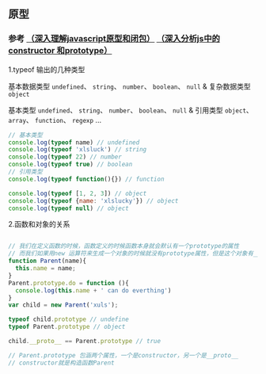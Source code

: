 ## 原型

### 参考 [（深入理解javascript原型和闭包）](http://www.cnblogs.com/wangfupeng1988/p/3977924.html)  [（深入分析js中的constructor 和prototype）](http://www.cnblogs.com/yupeng/archive/2012/04/06/2435386.html)

1.typeof 输出的几种类型

基本数据类型 `undefined`、 `string`、 `number`、 `boolean`、 `null` & 复杂数据类型 `object`

基本类型 `undefined`、 `string`、 `number`、 `boolean`、 `null` & 引用类型 `object`、 `array`、 `function`、 `regexp` ...

```js
// 基本类型
console.log(typeof name) // undefined
console.log(typeof 'xlsluck') // string
console.log(typeof 22) // number
console.log(typeof true) // boolean
// 引用类型
console.log(typeof function(){}) // function

console.log(typeof [1, 2, 3]) // object
console.log(typeof {name: 'xlslucky'}) // object
console.log(typeof null) // object
```

2.函数和对象的关系

```js
```

```js
// 我们在定义函数的时候，函数定义的时候函数本身就会默认有一个prototype的属性
// 而我们如果用new 运算符来生成一个对象的时候就没有prototype属性，但是这个对象有__proto__属性，指向实例的prototype
function Parent(name){
  this.name = name;
}
Parent.prototype.do = function (){
  console.log(this.name + ' can do everthing')
}
var child = new Parent('xuls');

typeof child.prototype // undefine
typeof Parent.prototype // object

child.__proto__ == Parent.prototype // true

// Parent.prototype 包涵两个属性，一个是constructor，另一个是__proto__
// constructor就是构造函数Parent
```